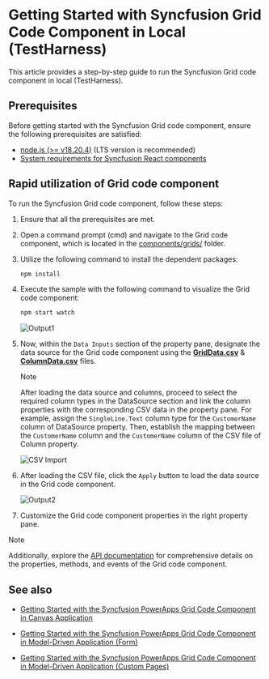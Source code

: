 # Getting Started with Syncfusion Grid Code Component in Local (TestHarness)

This article provides a step-by-step guide to run the Syncfusion Grid code component in local (TestHarness).

## Prerequisites

Before getting started with the Syncfusion Grid code component, ensure the following prerequisites are satisfied:

- [node.js  (>= v18.20.4)](https://nodejs.org/en/download/) (LTS version is recommended)
- [System requirements for Syncfusion React components](https://ej2.syncfusion.com/react/documentation/system-requirement)

## Rapid utilization of Grid code component

To run the Syncfusion Grid code component, follow these steps:

1. Ensure that all the prerequisites are met.

2. Open a command prompt (cmd) and navigate to the Grid code component, which is located in the [components/grids/](./) folder.

3. Utilize the following command to install the dependent packages:

    ```bash
    npm install
    ```

4. Execute the sample with the following command to visualize the Grid code component:

    ```bash
    npm start watch
    ```

    ![Output1](../../docs/images/grids/CC-Output1.png)

5. Now, within the `Data Inputs` section of the property pane, designate the data source for the Grid code component using the [**GridData.csv**](./data/GridData.csv) & [**ColumnData.csv**](./data/ColumnData.csv) files.

    > [!NOTE]
    > After loading the data source and columns, proceed to select the required column types in the DataSource section and link the column properties with the corresponding CSV data in the property pane. For example, assign the `SingleLine.Text` column type for the `CustomerName` column of DataSource property. Then, establish the mapping between the `CustomerName` column and the `CustomerName` column of the CSV file of Column property.

    ![CSV Import](../../docs/images/grids/CC-CSVImport.png)

6. After loading the CSV file, click the `Apply` button to load the data source in the Grid code component.

    ![Output2](../../docs/images/grids/CC-Output2.png)

7. Customize the Grid code component properties in the right property pane.

> [!NOTE]
> Additionally, explore the [API documentation](../../docs/grids/api.md) for comprehensive details on the properties, methods, and events of the Grid code component.

## See also

- [Getting Started with the Syncfusion PowerApps Grid Code Component in Canvas Application](../../docs/grids/getting-started-with-canvas.md)

- [Getting Started with the Syncfusion PowerApps Grid Code Component in Model-Driven Application (Form)](../../docs/grids/getting-started-with-model-driven-form.md)

- [Getting Started with the Syncfusion PowerApps Grid Code Component in Model-Driven Application (Custom Pages)](../../docs/grids/getting-started-with-model-driven-custom-pages.md)
